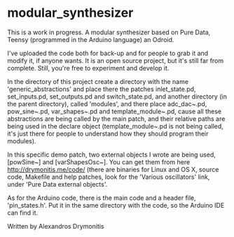 modular_synthesizer
===================

This is a work in progress. A modular synthesizer based on Pure Data, Teensy (programmed in the Arduino language) an
Odroid.

I've uploaded the code both for back-up and for people to grab it and modify it, if anyone wants. It is an open
source project, but it's still far from complete. Still, you're free to experiment and develop it.

In the directory of this project create a directory with the name 'generic_abstractions' and place there the patches
inlet_state.pd, set_inputs.pd, set_outputs.pd and switch_state.pd, and another directory (in the parent directory),
called 'modules', and there place adc_dac~.pd, pow_sine~.pd, var_shapes~.pd and template_module~.pd, cause all these
abstractions are being called by the main patch, and their relative paths are being used in the declare object
(template_module~.pd is not being called, it's just there for people to understand how they should program their
modules).

In this specific demo patch, two external objects I wrote are being used, [powSine~] and [varShapesOsc~]. You can get
them from here http://drymonitis.me/code/ (there are binaries for Linux and OS X, source code, Makefile and help
patches, look for the 'Various oscillators' link, under 'Pure Data external objects'.

As for the Arduino code, there is the main code and a header file, 'pin_states.h'. Put it in the same directory with
the code, so the Arduino IDE can find it.

Written by Alexandros Drymonitis
